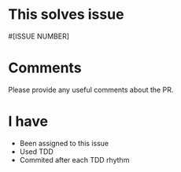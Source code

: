 # This solves issue
#[ISSUE NUMBER]

# Comments
Please provide any useful comments about the PR.

# I have
- Been assigned to this issue
- Used TDD
- Commited after each TDD rhythm
